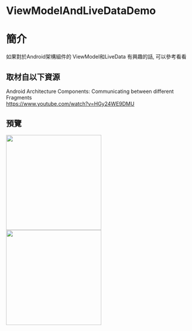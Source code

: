 # ViewModelAndLiveDataDemo

簡介
==================================
如果對於Android架構組件的 ViewModel和LiveData 有興趣的話, 可以參考看看                                   

取材自以下資源
--------
Android Architecture Components: Communicating between different Fragments                                  
https://www.youtube.com/watch?v=HGy24WE9DMU
                          
預覽
--------
<p align="left">
  <img src="https://i.imgur.com/baJSR4Y.png" width="260"/>
  <img src="https://i.imgur.com/a6YdQVk.png" width="260"/>
</p> 

